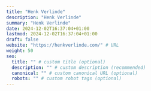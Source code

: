 ```yaml
---
title: "Henk Verlinde"
description: "Henk Verlinde"
summary: "Henk Verlinde"
date: 2024-12-02T16:37:04+01:00
lastmod: 2024-12-02T16:37:04+01:00
draft: false
website: "https://henkverlinde.com/" # URL
weight: 50
seo:
  title: "" # custom title (optional)
  description: "" # custom description (recommended)
  canonical: "" # custom canonical URL (optional)
  robots: "" # custom robot tags (optional)
---
```

